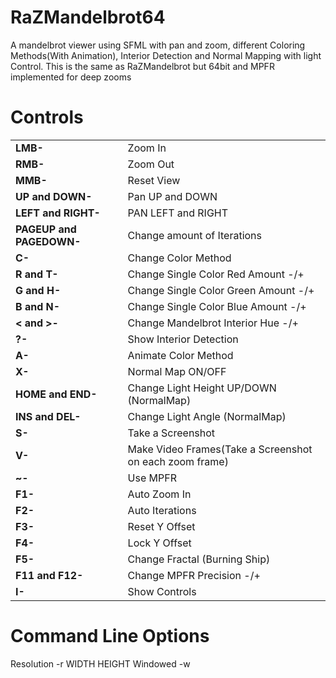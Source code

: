 # RaZMandelbrot64
A mandelbrot viewer using SFML with pan and zoom, different Coloring Methods(With Animation), Interior Detection and Normal Mapping with light Control.
This is the same as RaZMandelbrot but 64bit and MPFR implemented for deep zooms

# Controls

|  |  |
| ------------- | ------------- |
| <b>LMB-</b>           | Zoom In  |
| <b>RMB-</b>           | Zoom Out  |
| <b>MMB-</b>           | Reset View  |
| <b>UP and DOWN-</b>   | Pan UP and DOWN  |
| <b>LEFT and RIGHT-</b> | PAN LEFT and RIGHT |
| <b>PAGEUP and PAGEDOWN-</b> | Change amount of Iterations |
| <b>C-</b> | Change Color Method |
| <b>R and T-</b> | Change Single Color Red Amount -/+ |
| <b>G and H-</b> | Change Single Color Green Amount -/+ |
| <b>B and N-</b> | Change Single Color Blue Amount -/+ |
| <b>< and >-</b> | Change Mandelbrot Interior Hue -/+ |
| <b>?-</b> | Show Interior Detection |
| <b>A-</b> | Animate Color Method |
| <b>X-</b> | Normal Map ON/OFF |
| <b>HOME and END-</b> | Change Light Height UP/DOWN (NormalMap)|
| <b>INS and DEL-</b> | Change Light Angle (NormalMap)|
| <b>S-</b> | Take a Screenshot |
| <b>V-</b> | Make Video Frames(Take a Screenshot on each zoom frame) |
| <b>~-</b> | Use MPFR |
| <b>F1-</b> | Auto Zoom In |
| <b>F2-</b> | Auto Iterations |
| <b>F3-</b> | Reset Y Offset |
| <b>F4-</b> | Lock Y Offset |
| <b>F5-</b> | Change Fractal (Burning Ship) |
| <b>F11 and F12-</b> | Change MPFR Precision -/+ |
| <b>I-</b> | Show Controls |

# Command Line Options
Resolution		-r WIDTH HEIGHT
Windowed		-w
